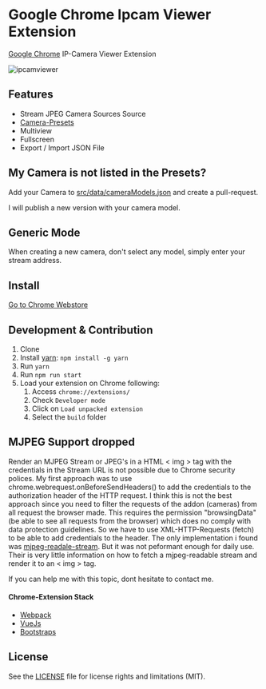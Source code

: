 # Google Chrome Ipcam Viewer Extension

[Google Chrome](https://www.google.de/chrome/browser/desktop/) IP-Camera Viewer Extension

![ipcamviewer](https://github.com/firsttris/chrome.ipcamviewer/raw/master/src/img/Screenshoot1.png)

## Features

* Stream JPEG Camera Sources Source
* [Camera-Presets](https://github.com/firsttris/chrome.ipcamviewer/blob/master/src/data/cameraModels.json)
* Multiview
* Fullscreen
* Export / Import JSON File

## My Camera is not listed in the Presets?

Add your Camera to [src/data/cameraModels.json](https://github.com/firsttris/chrome.ipcamviewer/blob/master/src/data/cameraModels.json) and create a pull-request.

I will publish a new version with your camera model.

## Generic Mode

When creating a new camera, don't select any model, simply enter your stream address.

## Install

[Go to Chrome Webstore](https://chrome.google.com/webstore/detail/ipcam-viewer/jjfknbejnpjndceceeefmofphphjiamb)

## Development & Contribution

1. Clone
2. Install [yarn](https://yarnpkg.com): `npm install -g yarn`
3. Run `yarn`
6. Run `npm run start`
7. Load your extension on Chrome following:
    1. Access `chrome://extensions/`
    2. Check `Developer mode`
    3. Click on `Load unpacked extension`
    4. Select the `build` folder

## MJPEG Support dropped

Render an MJPEG Stream or JPEG's in a HTML < img > tag with the credentials in the Stream URL is not possible due to Chrome security polices.
My first approach was to use chrome.webrequest.onBeforeSendHeaders() to add the credentials to the authorization header of the HTTP request.
I think this is not the best approach since you need to filter the requests of the addon (cameras) from all request the browser made.
This requires the permission "browsingData" (be able to see all requests from the browser) which does no comply with data protection guidelines.
So we have to use XML-HTTP-Requests (fetch) to be able to add credentials to the header.
The only implementation i found was [mjpeg-readale-stream](https://github.com/aruntj/mjpeg-readable-stream/blob/master/index.html).
But it was not peformant enough for daily use.
Their is very little information on how to fetch a mjpeg-readable stream and render it to an < img > tag.

If you can help me with this topic, dont hesitate to contact me.

#### Chrome-Extension Stack
- [Webpack](https://webpack.github.io/)
- [VueJs](https://github.com/vuejs/vue)
- [Bootstraps](https://github.com/twbs/bootstrap)

## License
See the [LICENSE](LICENSE.md) file for license rights and limitations (MIT).
